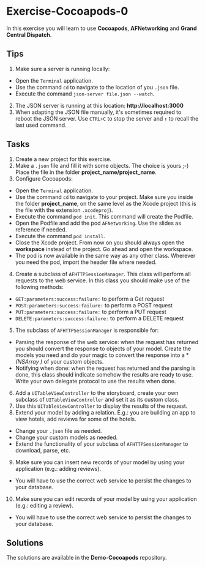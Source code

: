 # Exercise-Cocoapods-0

In this exercise you will learn to use **Cocoapods**, **AFNetworking** and **Grand Central Dispatch**.

## Tips
1. Make sure a server is running locally:
  - Open the `Terminal` application.
  - Use the command `cd` to navigate to the location of you `.json` file.
  - Execute the command `json-server file.json --watch`.
2. The JSON server is running at this location: **http://localhost:3000**
3. When adapting the JSON file manually, it's sometimes required to reboot the JSON server. Use `CTRL+C` to stop the server and `↑` to recall the last used command.

## Tasks
1. Create a new project for this exercise.
2. Make a `.json` file and fill it with some objects. The choice is yours ;-) Place the file in the folder **project_name/project_name**.
3. Configure Cocoapods:
  - Open the `Terminal` application.
  - Use the command `cd` to navigate to your project. Make sure you inside the folder **project_name**, on the same level as the Xcode project (this is the file with the extension `.xcodeproj`).
  - Execute the command `pod init`. This command will create the Podfile.
  - Open the Podfile and add the pod `AFNetworking`. Use the slides as reference if needed.
  - Execute the command `pod install`.
  - Close the Xcode project. From now on you should always open the **workspace** instead of the project. Go ahead and open the workspace.
  - The pod is now available in the same way as any other class. Wherever you need the pod, import the header file where needed.
4. Create a subclass of `AFHTTPSessionManager`. This class will perform all requests to the web service. In this class you should make use of the following methods:
  - `GET:parameters:success:failure:` to perform a Get request
  - `POST:parameters:success:failure:` to perform a POST request
  - `PUT:parameters:success:failure:` to perform a PUT request
  - `DELETE:parameters:success:failure:` to perform a DELETE request
5. The subclass of `AFHTTPSessionManager` is responsible for:
  - Parsing the response of the web service: when the request has returned you should convert the response to objects of your model. Create the models you need and do your magic to convert the response into a **(NSArray *)** of your custom objects.
  - Notifying when done: when the request has returned and the parsing is done, this class should indicate somehow the results are ready to use. Write your own delegate protocol to use the results when done.
6. Add a `UITableViewController` to the storyboard, create your own subclass of `UITableViewController` and set it as its custom class.
7. Use this `UITableViewController` to display the results of the request.
8. Extend your model by adding a relation. E.g.: you are building an app to view hotels, add reviews for some of the hotels.
  - Change your `.json` file as needed.
  - Change your custom models as needed.
  - Extend the functionality of your subclass of `AFHTTPSessionManager` to download, parse, etc.
9. Make sure you can insert new records of your model by using your application (e.g.: adding reviews).
  - You will have to use the correct web service to persist the changes to your database.
10. Make sure you can edit records of your model by using your application (e.g.: editing a review).
  - You will have to use the correct web service to persist the changes to your database.

## Solutions
The solutions are available in the **Demo-Cocoapods** repository.
